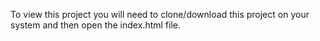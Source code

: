 To view this project you will need to clone/download this project on your system and then open the index.html file.
